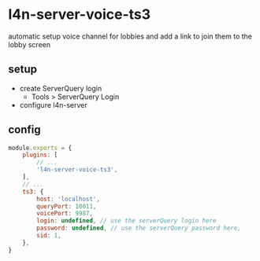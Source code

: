 # l4n-server-voice-ts3
automatic setup voice channel for lobbies and add a link to join them to the lobby screen

## setup
- create ServerQuery login
    - Tools > ServerQuery Login
- configure l4n-server

## config
``` js
module.exports = {
    plugins: [
        // ...
        'l4n-server-voice-ts3',
    ],
    // ...
    ts3: {
        host: 'localhost',
        queryPort: 10011,
        voicePort: 9987,
        login: undefined, // use the serverQuery login here
        password: undefined, // use the serverQuery password here,
        sid: 1,
    },
}
```